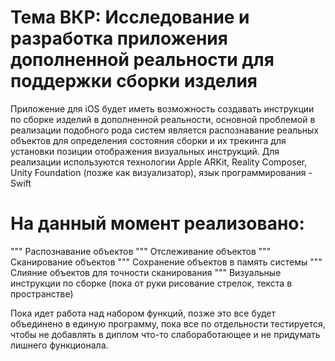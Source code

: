 # Тема ВКР: Исследование и разработка приложения дополненной реальности для поддержки сборки изделия
Приложение для iOS будет иметь возможность создавать инструкции по сборке изделий в дополненной реальности, основной проблемой в реализации подобного рода систем является распознавание реальных объектов для определения состояния сборки и их трекинга для установки позиции отображения визуальных инструкций.
Для реализации используются технологии Apple ARKit, Reality Composer, Unity Foundation (позже как визуализатор), язык программирования - Swift
# На данный момент реализовано: 
""" Распознавание объектов
""" Отслеживание объектов 
""" Сканирование объектов
""" Сохранение объектов в память системы
""" Слияние объектов для точности сканирования
""" Визуальные инструкции по сборке (пока от руки рисование стрелок, текста в пространстве)

Пока идет работа над набором функций, позже это все будет объединено в единую программу, пока все по отдельности тестируется, чтобы не добавлять в диплом что-то слабоработающее и не придумать лишнего функционала.
